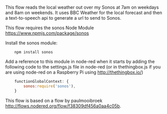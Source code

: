 This flow reads the local weather out over my Sonos at 7am on weekdays and 8am on weekends. It uses BBC Weather for the local forecast and then a text-to-speech api to generate a url to send to Sonos.

This flow requires the sonos Node Module https://www.npmjs.com/package/sonos

Install the sonos module:

```
	npm install sonos
```

Add a reference to this module in node-red when it starts by adding the following code to the settings.js file in node-red (or in thethingbox.js if you are using node-red on a Raspberry Pi using http://thethingbox.io/)

```javascript
    functionGlobalContext: {
        sonos:require('sonos'),
    }
```

This flow is based on a flow by paulmooibroek http://flows.nodered.org/flow/f38309df456a0aa4c05b.

